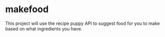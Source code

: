 # makefood

This project will use the recipe puppy API to suggest food for you to make based on what ingredients you have.
